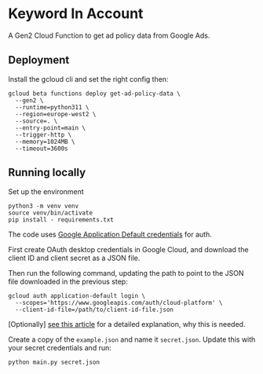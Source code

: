# Keyword In Account

A Gen2 Cloud Function to get ad policy data from Google Ads.

## Deployment

Install the gcloud cli and set the right config then:

```
gcloud beta functions deploy get-ad-policy-data \
  --gen2 \
  --runtime=python311 \
  --region=europe-west2 \
  --source=. \
  --entry-point=main \
  --trigger-http \
  --memory=1024MB \
  --timeout=3600s
```

## Running locally
Set up the environment
```
python3 -m venv venv
source venv/bin/activate
pip install - requirements.txt
```

The code uses [Google Application Default credentials](
https://google-auth.readthedocs.io/en/master/reference/google.auth.html) for
auth.

First create OAuth desktop credentials in Google Cloud, and download the client
ID and client secret as a JSON file.

Then run the following command, updating the path to point to the JSON file
downloaded in the previous step:
```
gcloud auth application-default login \
  --scopes='https://www.googleapis.com/auth/cloud-platform' \
  --client-id-file=/path/to/client-id-file.json
```
[Optionally] [see this article](
https://medium.com/google-cloud/google-oauth-credential-going-deeper-the-hard-way-f403cf3edf9d)
for a detailed explanation, why this is needed.

Create a copy of the `example.json` and name it `secret.json`. Update this with
your secret credentials and run:

```
python main.py secret.json
```
